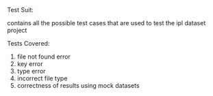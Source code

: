 Test Suit:

contains all the possible test cases that are used to test the ipl dataset project

Tests Covered:

1. file not found error
2. key error
3. type error
4. incorrect file type
5. correctness of results using mock datasets